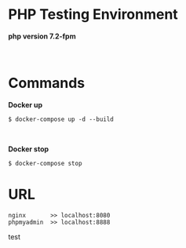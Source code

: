 # PHP Testing Environment
**php version 7.2-fpm**

<br>

# Commands
**Docker up**
```
$ docker-compose up -d --build
```
<br>

**Docker stop**
```
$ docker-compose stop
```

# URL
```
nginx       >> localhost:8080
phpmyadmin  >> localhost:8888
```

test